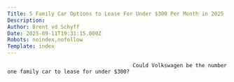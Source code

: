 ```yaml
---
Title: 5 Family Car Options to Lease For Under $300 Per Month in 2025
Description: 
Author: Brent vd Schyff
Date: 2025-09-11T19:31:15.000Z
Robots: noindex,nofollow
Template: index
---
```


                                            Could Volkswagen be the number one family car to lease for under $300?
                                        